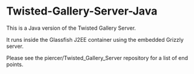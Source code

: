 # Twisted-Gallery-Server-Java
This is a Java version of the Twisted Gallery Server. 

It runs inside the Glassfish J2EE container using the embedded Grizzly server.

Please see the piercer/Twisted_Gallery_Server repository for a list of end points.
